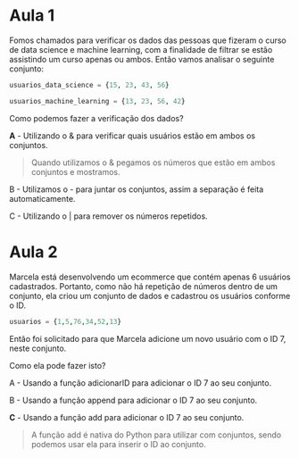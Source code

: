 # Aula 1

Fomos chamados para verificar os dados das pessoas que fizeram o curso de data science e machine learning, com a finalidade de filtrar se estão assistindo um curso apenas ou ambos. Então vamos analisar o seguinte conjunto:

```py
usuarios_data_science = {15, 23, 43, 56}

usuarios_machine_learning = {13, 23, 56, 42}
```

Como podemos fazer a verificação dos dados?

__A__ - Utilizando o & para verificar quais usuários estão em ambos os conjuntos.
> Quando utilizamos o & pegamos os números que estão em ambos conjuntos e mostramos.

B - Utilizamos o - para juntar os conjuntos, assim a separação é feita automaticamente.

C - Utilizando o | para remover os números repetidos.

# Aula 2

Marcela está desenvolvendo um ecommerce que contém apenas 6 usuários cadastrados. Portanto, como não há repetição de números dentro de um conjunto, ela criou um conjunto de dados e cadastrou os usuários conforme o ID.

```py
usuarios = {1,5,76,34,52,13}
```

Então foi solicitado para que Marcela adicione um novo usuário com o ID 7, neste conjunto.

Como ela pode fazer isto?

A - Usando a função adicionarID para adicionar o ID 7 ao seu conjunto.

B - Usando a função append para adicionar o ID 7 ao seu conjunto.

__C__ - Usando a função add para adicionar o ID 7 ao seu conjunto.
> A função add é nativa do Python para utilizar com conjuntos, sendo podemos usar ela para inserir o ID ao conjunto.
